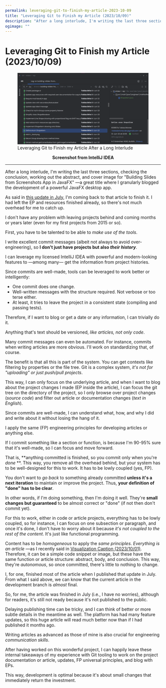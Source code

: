 ```yaml
---
permalink: leveraging-git-to-finish-my-article-2023-10-09
title: "Leveraging Git to Finish my Article (2023/10/09)"
description: "After a long interlude, I'm writing the last three sections, checking the conclusion, working out the abstract, and cover image for \"Building Slides from Screenshots App in JavaFX\" —a great title where I granularly blogged the development of a powerful JavaFX desktop app."
ogimage: ""
---
```



<!-- Copyright (c) 2023 Tobias Briones. All rights reserved. -->
<!-- SPDX-License-Identifier: CC-BY-4.0 -->
<!-- This file is part of https://github.com/tobiasbriones/blog -->

# Leveraging Git to Finish my Article (2023/10/09)

<figure>
    <img src="images/leveraging-git-to-finish-my-article-after-a-long-interlude.png" alt="Leveraging Git to Finish my Article (2023/10/09)" />
    <figcaption>Leveraging Git to Finish my Article After a Long Interlude</figcaption>
</figure>

<p align="center"><b>Screenshot from IntelliJ IDEA</b></p>

---

After a long interlude, I'm writing the last three sections, checking the
conclusion, working out the abstract, and cover image for "Building Slides from
Screenshots App in JavaFX" —a great title where I granularly blogged the
development of a powerful JavaFX desktop app.

As said in
[this update in July](/finishing-writing-the-documentation-for-my-next-ep-2023-07-14),
I'm coming back to that article to finish it. I had left the EP and resources
finished already, so there's not much overhead for me to catch up.

I don't have any problem with leaving projects behind and coming months or years
later (even for my first projects from 2015 or so).

First, you have to be talented to be able to *make use of the tools*.

I write excellent commit messages (albeit not always to avoid over-engineering),
so **I don't just have projects but also *their history***.

I can leverage my licensed IntelliJ IDEA with powerful and modern-looking
features to —among many— get the information from project histories.

Since commits are well-made, tools can be leveraged to work better or
intelligently:

- One commit does one change.
- Well-written messages with the structure required. Not verbose or too terse
  either.
- At least, it tries to leave the project in a consistent state (compiling and
  passing tests).

Therefore, if I want to blog or get a date or any information, I can trivially
do it.

Anything that's text should be versioned, *like articles, not only code*.

Many commit messages can even be automated. For instance, commits when writing
articles are more obvious. I'll work on standardizing that, of course.

The benefit is that all this is part of the system. You can get contexts like
filtering by properties or the file tree. Git is a complex system, *it's not
for "uploading" or just push/pull projects*.

This way, I can only focus on the underlying article, and when I want to blog
about the project changes I made (EP inside the article), I can focus the git
tree on the directory of the project, so I only browse over project changes
(*source code*) and filter out article or documentation changes (*text in
English*).

Since commits are well-made, I can understand what, how, and why I did and write
about it without losing the hang of it.

I apply the same (FP) engineering principles for developing articles or anything
else.

If I commit something like a section or function, is because I'm 90-95% sure
that it's well-made, so I can focus and move forward.

That is, **anything committed is finished, so you commit only when you're *done*
**. This way, you remove all the overhead behind, but your system has to be
well-designed for this to work. It has to be lowly coupled
(yes, FP).

You don't want to *go back* to something already committed **unless it's a next
iteration** to maintain or improve the project. Thus, **your definition of
"done" has to be clear**.

In other words, if I'm doing something, then I'm doing it well. They're **small
changes but guaranteed** to be almost correct or "done" (if not then don't
commit yet).

For this to work, either in code or article projects, everything has to be lowly
coupled, so for instance, I can focus on one subsection or paragraph, and once
it's done, I don't have to worry about it because *it's not coupled to the rest
of the content*. It's just like functional programming.

Content has to be *homogeneous* to apply the *same principles*. *Everything is
an article* —as I recently said in
[Visualization Caption (2023/10/01)](/visualization-caption-2023-10-01#importance-of-captions).
Therefore, it can be a simple code snippet or image, but these have the same
function or article structure: abstract, body, and conclusion. This way, they're
*autonomous*, so once committed, there's little to nothing to change.

I, for one, finished most of the article when I published that update in July.
From what I said above, we can know that the current article in the development
branch is *almost* final.

So, for me, the article was finished in July (i.e., I have no worries), although
for readers, it's still not ready because it's not published to the public.

Delaying publishing time can be tricky, and I can think of better or more subtle
details in the meantime as well. The platform has had many feature updates, so
this huge article will read much better now than if I had published it months
ago.

Writing articles as advanced as those of mine is also crucial for engineering
*communication skills*.

After having worked on this wonderful project, I can happily leave these
internal takeaways of my experience with Git tooling to work on the project
documentation or article, updates, FP universal principles, and blog with EPs.

This way, development is optimal because it's about small changes that
immediately return the investment.





